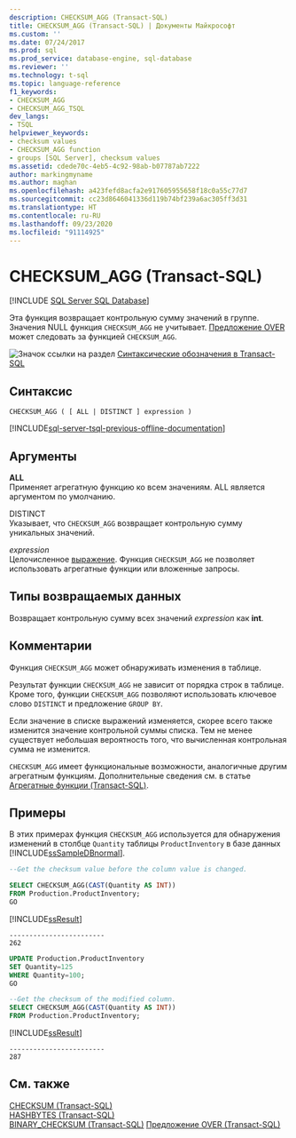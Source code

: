 ```yaml
---
description: CHECKSUM_AGG (Transact-SQL)
title: CHECKSUM_AGG (Transact-SQL) | Документы Майкрософт
ms.custom: ''
ms.date: 07/24/2017
ms.prod: sql
ms.prod_service: database-engine, sql-database
ms.reviewer: ''
ms.technology: t-sql
ms.topic: language-reference
f1_keywords:
- CHECKSUM_AGG
- CHECKSUM_AGG_TSQL
dev_langs:
- TSQL
helpviewer_keywords:
- checksum values
- CHECKSUM_AGG function
- groups [SQL Server], checksum values
ms.assetid: cdede70c-4eb5-4c92-98ab-b07787ab7222
author: markingmyname
ms.author: maghan
ms.openlocfilehash: a423fefd8acfa2e917605955658f18c0a55c77d7
ms.sourcegitcommit: cc23d8646041336d119b74bf239a6ac305ff3d31
ms.translationtype: HT
ms.contentlocale: ru-RU
ms.lasthandoff: 09/23/2020
ms.locfileid: "91114925"
---
```

# <a name="checksum_agg-transact-sql"></a>CHECKSUM_AGG (Transact-SQL)
[!INCLUDE [SQL Server SQL Database](../../includes/applies-to-version/sql-asdb.md)]

Эта функция возвращает контрольную сумму значений в группе. Значения NULL функция `CHECKSUM_AGG` не учитывает. [Предложение OVER](../../t-sql/queries/select-over-clause-transact-sql.md) может следовать за функцией `CHECKSUM_AGG`.
  
![Значок ссылки на раздел](../../database-engine/configure-windows/media/topic-link.gif "Значок ссылки на раздел") [Синтаксические обозначения в Transact-SQL](../../t-sql/language-elements/transact-sql-syntax-conventions-transact-sql.md)
  
## <a name="syntax"></a>Синтаксис  
  
```syntaxsql
CHECKSUM_AGG ( [ ALL | DISTINCT ] expression )  
```  
  
[!INCLUDE[sql-server-tsql-previous-offline-documentation](../../includes/sql-server-tsql-previous-offline-documentation.md)]

## <a name="arguments"></a>Аргументы
**ALL**  
Применяет агрегатную функцию ко всем значениям. ALL является аргументом по умолчанию.
  
DISTINCT  
Указывает, что `CHECKSUM_AGG` возвращает контрольную сумму уникальных значений.
  
*expression*  
Целочисленное [выражение](../../t-sql/language-elements/expressions-transact-sql.md). Функция `CHECKSUM_AGG` не позволяет использовать агрегатные функции или вложенные запросы.
  
## <a name="return-types"></a>Типы возвращаемых данных
Возвращает контрольную сумму всех значений *expression* как **int**.
  
## <a name="remarks"></a>Комментарии  
Функция `CHECKSUM_AGG` может обнаруживать изменения в таблице.
  
Результат функции `CHECKSUM_AGG` не зависит от порядка строк в таблице. Кроме того, функции `CHECKSUM_AGG` позволяют использовать ключевое слово `DISTINCT` и предложение `GROUP BY`.
  
Если значение в списке выражений изменяется, скорее всего также изменится значение контрольной суммы списка. Тем не менее существует небольшая вероятность того, что вычисленная контрольная сумма не изменится.
  
`CHECKSUM_AGG` имеет функциональные возможности, аналогичные другим агрегатным функциям. Дополнительные сведения см. в статье [Агрегатные функции (Transact-SQL)](../../t-sql/functions/aggregate-functions-transact-sql.md).
  
## <a name="examples"></a>Примеры  
В этих примерах функция `CHECKSUM_AGG` используется для обнаружения изменений в столбце `Quantity` таблицы `ProductInventory` в базе данных [!INCLUDE[ssSampleDBnormal](../../includes/sssampledbnormal-md.md)].
  
```sql
--Get the checksum value before the column value is changed.  

SELECT CHECKSUM_AGG(CAST(Quantity AS INT))  
FROM Production.ProductInventory;  
GO  
```  
  
[!INCLUDE[ssResult](../../includes/ssresult-md.md)]
  
```
------------------------  
262  
```  
  
```sql
UPDATE Production.ProductInventory   
SET Quantity=125  
WHERE Quantity=100;  
GO  

--Get the checksum of the modified column.  
SELECT CHECKSUM_AGG(CAST(Quantity AS INT))  
FROM Production.ProductInventory;  
```  
  
[!INCLUDE[ssResult](../../includes/ssresult-md.md)]
  
```
------------------------  
287  
```  
  
## <a name="see-also"></a>См. также
[CHECKSUM (Transact-SQL)](../../t-sql/functions/checksum-transact-sql.md)  
[HASHBYTES (Transact-SQL)](../../t-sql/functions/hashbytes-transact-sql.md)  
[BINARY_CHECKSUM (Transact-SQL)](../../t-sql/functions/binary-checksum-transact-sql.md)
[Предложение OVER (Transact-SQL)](../../t-sql/queries/select-over-clause-transact-sql.md)
  
